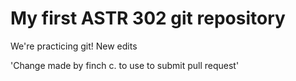 # My first ASTR 302 git repository

We're practicing git!
New edits

'Change made by finch c. to use to submit pull request'